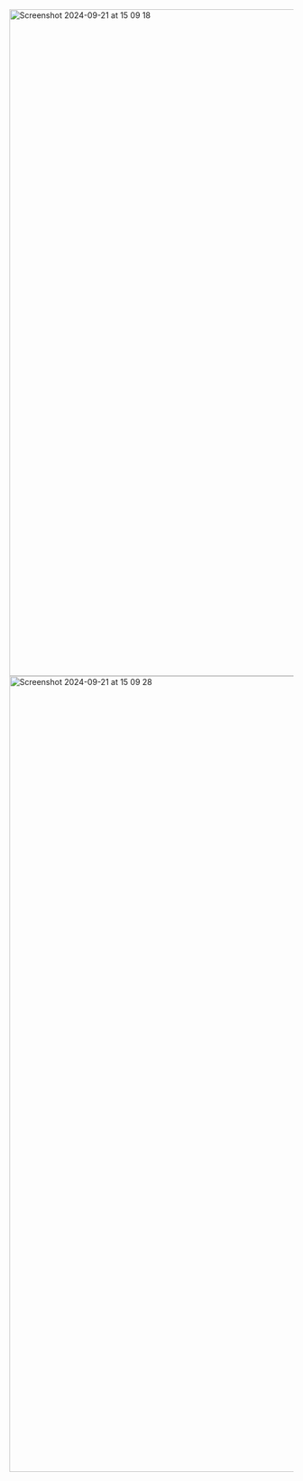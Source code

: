 <img width="1182" alt="Screenshot 2024-09-21 at 15 09 18" src="https://github.com/user-attachments/assets/6a5e830b-8c82-48a5-8c6a-82f1bcc04d64">
<img width="1411" alt="Screenshot 2024-09-21 at 15 09 28" src="https://github.com/user-attachments/assets/2b323264-d56a-4814-84ba-31f6040f9bac">
